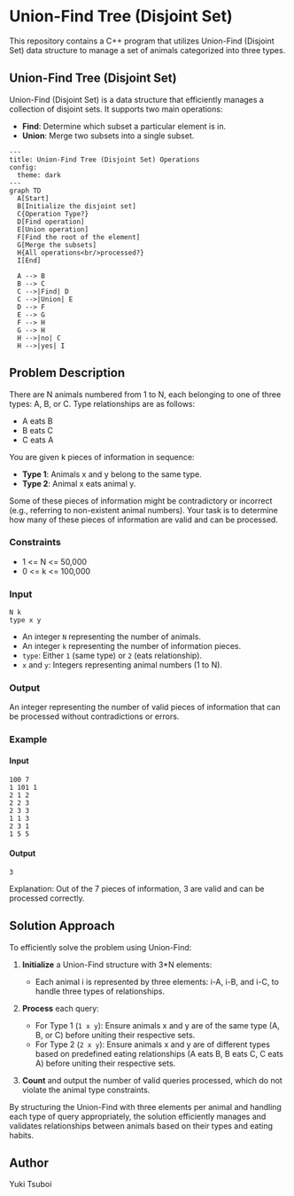 # Union-Find Tree (Disjoint Set)
This repository contains a C++ program that utilizes Union-Find (Disjoint Set) data structure to manage a set of animals categorized into three types.


## Union-Find Tree (Disjoint Set)
Union-Find (Disjoint Set) is a data structure that efficiently manages a collection of disjoint sets. It supports two main operations:
- **Find**: Determine which subset a particular element is in.
- **Union**: Merge two subsets into a single subset.
```mermaid
---
title: Union-Find Tree (Disjoint Set) Operations
config:
  theme: dark
---
graph TD
  A[Start]
  B[Initialize the disjoint set]
  C{Operation Type?}
  D[Find operation]
  E[Union operation]
  F[Find the root of the element]
  G[Merge the subsets]
  H{All operations<br/>processed?}
  I[End]

  A --> B
  B --> C
  C -->|Find| D
  C -->|Union| E
  D --> F
  E --> G
  F --> H
  G --> H
  H -->|no| C
  H -->|yes| I
```


## Problem Description
There are N animals numbered from 1 to N, each belonging to one of three types: A, B, or C. Type relationships are as follows:
- A eats B
- B eats C
- C eats A

You are given k pieces of information in sequence:
- **Type 1**: Animals x and y belong to the same type.
- **Type 2**: Animal x eats animal y.

Some of these pieces of information might be contradictory or incorrect (e.g., referring to non-existent animal numbers). Your task is to determine how many of these pieces of information are valid and can be processed.

### Constraints
- 1 <= N <= 50,000
- 0 <= k <= 100,000

### Input
```
N k
type x y
```
- An integer `N` representing the number of animals.
- An integer `k` representing the number of information pieces.
- `type`: Either `1` (same type) or `2` (eats relationship).
- `x` and `y`: Integers representing animal numbers (1 to N).

### Output
An integer representing the number of valid pieces of information that can be processed without contradictions or errors.

### Example
#### Input
```
100 7
1 101 1
2 1 2
2 2 3
2 3 3
1 1 3
2 3 1
1 5 5
```

#### Output
```
3
```
Explanation: Out of the 7 pieces of information, 3 are valid and can be processed correctly.


## Solution Approach
To efficiently solve the problem using Union-Find:

1. **Initialize** a Union-Find structure with 3*N elements:
   - Each animal i is represented by three elements: i-A, i-B, and i-C, to handle three types of relationships.
   
2. **Process** each query:
   - For Type 1 (`1 x y`): Ensure animals x and y are of the same type (A, B, or C) before uniting their respective sets.
   - For Type 2 (`2 x y`): Ensure animals x and y are of different types based on predefined eating relationships (A eats B, B eats C, C eats A) before uniting their respective sets.

3. **Count** and output the number of valid queries processed, which do not violate the animal type constraints.

By structuring the Union-Find with three elements per animal and handling each type of query appropriately, the solution efficiently manages and validates relationships between animals based on their types and eating habits.


## Author
Yuki Tsuboi
